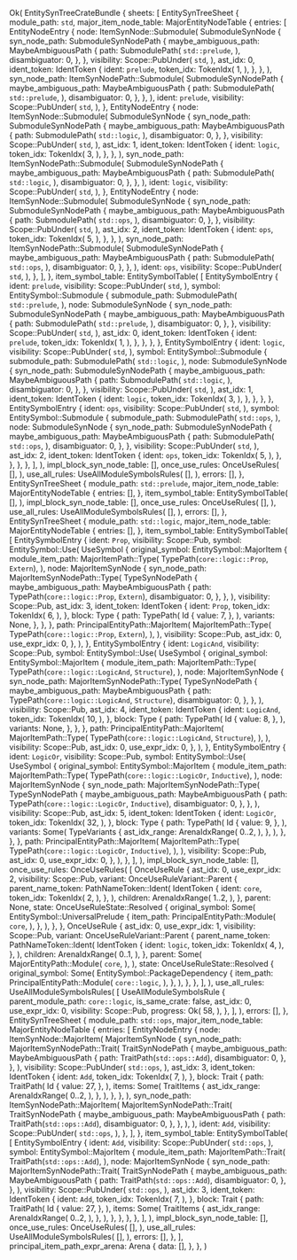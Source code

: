 Ok(
    EntitySynTreeCrateBundle {
        sheets: [
            EntitySynTreeSheet {
                module_path: `std`,
                major_item_node_table: MajorEntityNodeTable {
                    entries: [
                        EntityNodeEntry {
                            node: ItemSynNode::Submodule(
                                SubmoduleSynNode {
                                    syn_node_path: SubmoduleSynNodePath {
                                        maybe_ambiguous_path: MaybeAmbiguousPath {
                                            path: SubmodulePath(
                                                `std::prelude`,
                                            ),
                                            disambiguator: 0,
                                        },
                                    },
                                    visibility: Scope::PubUnder(
                                        `std`,
                                    ),
                                    ast_idx: 0,
                                    ident_token: IdentToken {
                                        ident: `prelude`,
                                        token_idx: TokenIdx(
                                            1,
                                        ),
                                    },
                                },
                            ),
                            syn_node_path: ItemSynNodePath::Submodule(
                                SubmoduleSynNodePath {
                                    maybe_ambiguous_path: MaybeAmbiguousPath {
                                        path: SubmodulePath(
                                            `std::prelude`,
                                        ),
                                        disambiguator: 0,
                                    },
                                },
                            ),
                            ident: `prelude`,
                            visibility: Scope::PubUnder(
                                `std`,
                            ),
                        },
                        EntityNodeEntry {
                            node: ItemSynNode::Submodule(
                                SubmoduleSynNode {
                                    syn_node_path: SubmoduleSynNodePath {
                                        maybe_ambiguous_path: MaybeAmbiguousPath {
                                            path: SubmodulePath(
                                                `std::logic`,
                                            ),
                                            disambiguator: 0,
                                        },
                                    },
                                    visibility: Scope::PubUnder(
                                        `std`,
                                    ),
                                    ast_idx: 1,
                                    ident_token: IdentToken {
                                        ident: `logic`,
                                        token_idx: TokenIdx(
                                            3,
                                        ),
                                    },
                                },
                            ),
                            syn_node_path: ItemSynNodePath::Submodule(
                                SubmoduleSynNodePath {
                                    maybe_ambiguous_path: MaybeAmbiguousPath {
                                        path: SubmodulePath(
                                            `std::logic`,
                                        ),
                                        disambiguator: 0,
                                    },
                                },
                            ),
                            ident: `logic`,
                            visibility: Scope::PubUnder(
                                `std`,
                            ),
                        },
                        EntityNodeEntry {
                            node: ItemSynNode::Submodule(
                                SubmoduleSynNode {
                                    syn_node_path: SubmoduleSynNodePath {
                                        maybe_ambiguous_path: MaybeAmbiguousPath {
                                            path: SubmodulePath(
                                                `std::ops`,
                                            ),
                                            disambiguator: 0,
                                        },
                                    },
                                    visibility: Scope::PubUnder(
                                        `std`,
                                    ),
                                    ast_idx: 2,
                                    ident_token: IdentToken {
                                        ident: `ops`,
                                        token_idx: TokenIdx(
                                            5,
                                        ),
                                    },
                                },
                            ),
                            syn_node_path: ItemSynNodePath::Submodule(
                                SubmoduleSynNodePath {
                                    maybe_ambiguous_path: MaybeAmbiguousPath {
                                        path: SubmodulePath(
                                            `std::ops`,
                                        ),
                                        disambiguator: 0,
                                    },
                                },
                            ),
                            ident: `ops`,
                            visibility: Scope::PubUnder(
                                `std`,
                            ),
                        },
                    ],
                },
                item_symbol_table: EntitySymbolTable(
                    [
                        EntitySymbolEntry {
                            ident: `prelude`,
                            visibility: Scope::PubUnder(
                                `std`,
                            ),
                            symbol: EntitySymbol::Submodule {
                                submodule_path: SubmodulePath(
                                    `std::prelude`,
                                ),
                                node: SubmoduleSynNode {
                                    syn_node_path: SubmoduleSynNodePath {
                                        maybe_ambiguous_path: MaybeAmbiguousPath {
                                            path: SubmodulePath(
                                                `std::prelude`,
                                            ),
                                            disambiguator: 0,
                                        },
                                    },
                                    visibility: Scope::PubUnder(
                                        `std`,
                                    ),
                                    ast_idx: 0,
                                    ident_token: IdentToken {
                                        ident: `prelude`,
                                        token_idx: TokenIdx(
                                            1,
                                        ),
                                    },
                                },
                            },
                        },
                        EntitySymbolEntry {
                            ident: `logic`,
                            visibility: Scope::PubUnder(
                                `std`,
                            ),
                            symbol: EntitySymbol::Submodule {
                                submodule_path: SubmodulePath(
                                    `std::logic`,
                                ),
                                node: SubmoduleSynNode {
                                    syn_node_path: SubmoduleSynNodePath {
                                        maybe_ambiguous_path: MaybeAmbiguousPath {
                                            path: SubmodulePath(
                                                `std::logic`,
                                            ),
                                            disambiguator: 0,
                                        },
                                    },
                                    visibility: Scope::PubUnder(
                                        `std`,
                                    ),
                                    ast_idx: 1,
                                    ident_token: IdentToken {
                                        ident: `logic`,
                                        token_idx: TokenIdx(
                                            3,
                                        ),
                                    },
                                },
                            },
                        },
                        EntitySymbolEntry {
                            ident: `ops`,
                            visibility: Scope::PubUnder(
                                `std`,
                            ),
                            symbol: EntitySymbol::Submodule {
                                submodule_path: SubmodulePath(
                                    `std::ops`,
                                ),
                                node: SubmoduleSynNode {
                                    syn_node_path: SubmoduleSynNodePath {
                                        maybe_ambiguous_path: MaybeAmbiguousPath {
                                            path: SubmodulePath(
                                                `std::ops`,
                                            ),
                                            disambiguator: 0,
                                        },
                                    },
                                    visibility: Scope::PubUnder(
                                        `std`,
                                    ),
                                    ast_idx: 2,
                                    ident_token: IdentToken {
                                        ident: `ops`,
                                        token_idx: TokenIdx(
                                            5,
                                        ),
                                    },
                                },
                            },
                        },
                    ],
                ),
                impl_block_syn_node_table: [],
                once_use_rules: OnceUseRules(
                    [],
                ),
                use_all_rules: UseAllModuleSymbolsRules(
                    [],
                ),
                errors: [],
            },
            EntitySynTreeSheet {
                module_path: `std::prelude`,
                major_item_node_table: MajorEntityNodeTable {
                    entries: [],
                },
                item_symbol_table: EntitySymbolTable(
                    [],
                ),
                impl_block_syn_node_table: [],
                once_use_rules: OnceUseRules(
                    [],
                ),
                use_all_rules: UseAllModuleSymbolsRules(
                    [],
                ),
                errors: [],
            },
            EntitySynTreeSheet {
                module_path: `std::logic`,
                major_item_node_table: MajorEntityNodeTable {
                    entries: [],
                },
                item_symbol_table: EntitySymbolTable(
                    [
                        EntitySymbolEntry {
                            ident: `Prop`,
                            visibility: Scope::Pub,
                            symbol: EntitySymbol::Use(
                                UseSymbol {
                                    original_symbol: EntitySymbol::MajorItem {
                                        module_item_path: MajorItemPath::Type(
                                            TypePath(`core::logic::Prop`, `Extern`),
                                        ),
                                        node: MajorItemSynNode {
                                            syn_node_path: MajorItemSynNodePath::Type(
                                                TypeSynNodePath {
                                                    maybe_ambiguous_path: MaybeAmbiguousPath {
                                                        path: TypePath(`core::logic::Prop`, `Extern`),
                                                        disambiguator: 0,
                                                    },
                                                },
                                            ),
                                            visibility: Scope::Pub,
                                            ast_idx: 3,
                                            ident_token: IdentToken {
                                                ident: `Prop`,
                                                token_idx: TokenIdx(
                                                    6,
                                                ),
                                            },
                                            block: Type {
                                                path: TypePath(
                                                    Id {
                                                        value: 7,
                                                    },
                                                ),
                                                variants: None,
                                            },
                                        },
                                    },
                                    path: PrincipalEntityPath::MajorItem(
                                        MajorItemPath::Type(
                                            TypePath(`core::logic::Prop`, `Extern`),
                                        ),
                                    ),
                                    visibility: Scope::Pub,
                                    ast_idx: 0,
                                    use_expr_idx: 0,
                                },
                            ),
                        },
                        EntitySymbolEntry {
                            ident: `LogicAnd`,
                            visibility: Scope::Pub,
                            symbol: EntitySymbol::Use(
                                UseSymbol {
                                    original_symbol: EntitySymbol::MajorItem {
                                        module_item_path: MajorItemPath::Type(
                                            TypePath(`core::logic::LogicAnd`, `Structure`),
                                        ),
                                        node: MajorItemSynNode {
                                            syn_node_path: MajorItemSynNodePath::Type(
                                                TypeSynNodePath {
                                                    maybe_ambiguous_path: MaybeAmbiguousPath {
                                                        path: TypePath(`core::logic::LogicAnd`, `Structure`),
                                                        disambiguator: 0,
                                                    },
                                                },
                                            ),
                                            visibility: Scope::Pub,
                                            ast_idx: 4,
                                            ident_token: IdentToken {
                                                ident: `LogicAnd`,
                                                token_idx: TokenIdx(
                                                    10,
                                                ),
                                            },
                                            block: Type {
                                                path: TypePath(
                                                    Id {
                                                        value: 8,
                                                    },
                                                ),
                                                variants: None,
                                            },
                                        },
                                    },
                                    path: PrincipalEntityPath::MajorItem(
                                        MajorItemPath::Type(
                                            TypePath(`core::logic::LogicAnd`, `Structure`),
                                        ),
                                    ),
                                    visibility: Scope::Pub,
                                    ast_idx: 0,
                                    use_expr_idx: 0,
                                },
                            ),
                        },
                        EntitySymbolEntry {
                            ident: `LogicOr`,
                            visibility: Scope::Pub,
                            symbol: EntitySymbol::Use(
                                UseSymbol {
                                    original_symbol: EntitySymbol::MajorItem {
                                        module_item_path: MajorItemPath::Type(
                                            TypePath(`core::logic::LogicOr`, `Inductive`),
                                        ),
                                        node: MajorItemSynNode {
                                            syn_node_path: MajorItemSynNodePath::Type(
                                                TypeSynNodePath {
                                                    maybe_ambiguous_path: MaybeAmbiguousPath {
                                                        path: TypePath(`core::logic::LogicOr`, `Inductive`),
                                                        disambiguator: 0,
                                                    },
                                                },
                                            ),
                                            visibility: Scope::Pub,
                                            ast_idx: 5,
                                            ident_token: IdentToken {
                                                ident: `LogicOr`,
                                                token_idx: TokenIdx(
                                                    32,
                                                ),
                                            },
                                            block: Type {
                                                path: TypePath(
                                                    Id {
                                                        value: 9,
                                                    },
                                                ),
                                                variants: Some(
                                                    TypeVariants {
                                                        ast_idx_range: ArenaIdxRange(
                                                            0..2,
                                                        ),
                                                    },
                                                ),
                                            },
                                        },
                                    },
                                    path: PrincipalEntityPath::MajorItem(
                                        MajorItemPath::Type(
                                            TypePath(`core::logic::LogicOr`, `Inductive`),
                                        ),
                                    ),
                                    visibility: Scope::Pub,
                                    ast_idx: 0,
                                    use_expr_idx: 0,
                                },
                            ),
                        },
                    ],
                ),
                impl_block_syn_node_table: [],
                once_use_rules: OnceUseRules(
                    [
                        OnceUseRule {
                            ast_idx: 0,
                            use_expr_idx: 2,
                            visibility: Scope::Pub,
                            variant: OnceUseRuleVariant::Parent {
                                parent_name_token: PathNameToken::Ident(
                                    IdentToken {
                                        ident: `core`,
                                        token_idx: TokenIdx(
                                            2,
                                        ),
                                    },
                                ),
                                children: ArenaIdxRange(
                                    1..2,
                                ),
                            },
                            parent: None,
                            state: OnceUseRuleState::Resolved {
                                original_symbol: Some(
                                    EntitySymbol::UniversalPrelude {
                                        item_path: PrincipalEntityPath::Module(
                                            `core`,
                                        ),
                                    },
                                ),
                            },
                        },
                        OnceUseRule {
                            ast_idx: 0,
                            use_expr_idx: 1,
                            visibility: Scope::Pub,
                            variant: OnceUseRuleVariant::Parent {
                                parent_name_token: PathNameToken::Ident(
                                    IdentToken {
                                        ident: `logic`,
                                        token_idx: TokenIdx(
                                            4,
                                        ),
                                    },
                                ),
                                children: ArenaIdxRange(
                                    0..1,
                                ),
                            },
                            parent: Some(
                                MajorEntityPath::Module(
                                    `core`,
                                ),
                            ),
                            state: OnceUseRuleState::Resolved {
                                original_symbol: Some(
                                    EntitySymbol::PackageDependency {
                                        item_path: PrincipalEntityPath::Module(
                                            `core::logic`,
                                        ),
                                    },
                                ),
                            },
                        },
                    ],
                ),
                use_all_rules: UseAllModuleSymbolsRules(
                    [
                        UseAllModuleSymbolsRule {
                            parent_module_path: `core::logic`,
                            is_same_crate: false,
                            ast_idx: 0,
                            use_expr_idx: 0,
                            visibility: Scope::Pub,
                            progress: Ok(
                                58,
                            ),
                        },
                    ],
                ),
                errors: [],
            },
            EntitySynTreeSheet {
                module_path: `std::ops`,
                major_item_node_table: MajorEntityNodeTable {
                    entries: [
                        EntityNodeEntry {
                            node: ItemSynNode::MajorItem(
                                MajorItemSynNode {
                                    syn_node_path: MajorItemSynNodePath::Trait(
                                        TraitSynNodePath {
                                            maybe_ambiguous_path: MaybeAmbiguousPath {
                                                path: TraitPath(`std::ops::Add`),
                                                disambiguator: 0,
                                            },
                                        },
                                    ),
                                    visibility: Scope::PubUnder(
                                        `std::ops`,
                                    ),
                                    ast_idx: 3,
                                    ident_token: IdentToken {
                                        ident: `Add`,
                                        token_idx: TokenIdx(
                                            7,
                                        ),
                                    },
                                    block: Trait {
                                        path: TraitPath(
                                            Id {
                                                value: 27,
                                            },
                                        ),
                                        items: Some(
                                            TraitItems {
                                                ast_idx_range: ArenaIdxRange(
                                                    0..2,
                                                ),
                                            },
                                        ),
                                    },
                                },
                            ),
                            syn_node_path: ItemSynNodePath::MajorItem(
                                MajorItemSynNodePath::Trait(
                                    TraitSynNodePath {
                                        maybe_ambiguous_path: MaybeAmbiguousPath {
                                            path: TraitPath(`std::ops::Add`),
                                            disambiguator: 0,
                                        },
                                    },
                                ),
                            ),
                            ident: `Add`,
                            visibility: Scope::PubUnder(
                                `std::ops`,
                            ),
                        },
                    ],
                },
                item_symbol_table: EntitySymbolTable(
                    [
                        EntitySymbolEntry {
                            ident: `Add`,
                            visibility: Scope::PubUnder(
                                `std::ops`,
                            ),
                            symbol: EntitySymbol::MajorItem {
                                module_item_path: MajorItemPath::Trait(
                                    TraitPath(`std::ops::Add`),
                                ),
                                node: MajorItemSynNode {
                                    syn_node_path: MajorItemSynNodePath::Trait(
                                        TraitSynNodePath {
                                            maybe_ambiguous_path: MaybeAmbiguousPath {
                                                path: TraitPath(`std::ops::Add`),
                                                disambiguator: 0,
                                            },
                                        },
                                    ),
                                    visibility: Scope::PubUnder(
                                        `std::ops`,
                                    ),
                                    ast_idx: 3,
                                    ident_token: IdentToken {
                                        ident: `Add`,
                                        token_idx: TokenIdx(
                                            7,
                                        ),
                                    },
                                    block: Trait {
                                        path: TraitPath(
                                            Id {
                                                value: 27,
                                            },
                                        ),
                                        items: Some(
                                            TraitItems {
                                                ast_idx_range: ArenaIdxRange(
                                                    0..2,
                                                ),
                                            },
                                        ),
                                    },
                                },
                            },
                        },
                    ],
                ),
                impl_block_syn_node_table: [],
                once_use_rules: OnceUseRules(
                    [],
                ),
                use_all_rules: UseAllModuleSymbolsRules(
                    [],
                ),
                errors: [],
            },
        ],
        principal_item_path_expr_arena: Arena {
            data: [],
        },
    },
)